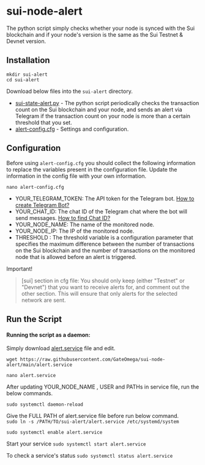 # sui-node-alert
The python script simply checks whether your node is synced with the Sui blockchain and if your node's version is the same as the Sui Testnet &amp; Devnet version. 

## Installation
```
mkdir sui-alert
cd sui-alert
```
Download below files into the `sui-alert` directory.
* [sui-state-alert.py](https://raw.githubusercontent.com/GateOmega/sui-node-alert/main/sui-state-alert.py) - The python script periodically checks the transaction count on the Sui blockchain and your node, and sends an alert via Telegram if the transaction count on your node is more than a certain threshold that you set.
* [alert-config.cfg](https://raw.githubusercontent.com/GateOmega/sui-node-alert/main/alert-config.cfg) - Settings and configuration.


## Configuration
Before using `alert-config.cfg` you should collect the following information to replace the variables present in the configuration file. Update the information in the config file with your own information. 
```
nano alert-config.cfg
```

* YOUR_TELEGRAM_TOKEN: The API token for the Telegram bot. [How to create Telegram Bot?](https://github.com/GateOmega/sui-node-alert/blob/main/telegram.md)
* YOUR_CHAT_ID: The chat ID of the Telegram chat where the bot will send messages. [How to find Chat ID?](https://github.com/GateOmega/sui-node-alert/blob/main/telegram.md)
* YOUR_NODE_NAME: The name of the monitored node.
* YOUR_NODE_IP: The IP of the monitored node. 
* THRESHOLD : The threshold variable is a configuration parameter that specifies the maximum difference between the number of transactions on the Sui blockchain and the number of transactions on the monitored node that is allowed before an alert is triggered.


Important! 
> [sui] section in cfg file: You should only keep (either "Testnet" or "Devnet") that you want to receive alerts for, and comment out the other section. This will ensure that only alerts for the selected network are sent.

## Run the Script

#### Running the script as a daemon:

Simply download [alert.service](https://raw.githubusercontent.com/GateOmega/sui-node-alert/main/alert.service) file and edit.
```
wget https://raw.githubusercontent.com/GateOmega/sui-node-alert/main/alert.service

nano alert.service
```

After updating YOUR_NODE_NAME , USER and PATHs in service file, run the below commands.


`sudo systemctl daemon-reload`

Give the FULL PATH of alert.service file before run below command.<br>
`sudo ln -s /PATH/TO/sui-alert/alert.service /etc/systemd/system`

`sudo systemctl enable alert.service`

Start your service
`sudo systemctl start alert.service`

To check a service's status
`sudo systemctl status alert.service`



